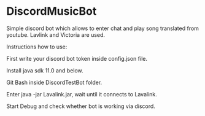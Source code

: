 # DiscordMusicBot
Simple discord bot which allows to enter chat and play song translated from youtube. Lavlink and Victoria are used.

Instructions how to use:

First write your discord bot token inside config.json file.

Install java sdk 11.0 and below.

Git Bash inside DiscordTestBot folder.

Enter java -jar Lavalink.jar, wait until it connects to Lavalink.

Start Debug and check whether bot is working via discord.
